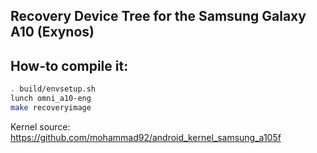 ## Recovery Device Tree for the Samsung Galaxy A10 (Exynos)

## How-to compile it:

```sh
. build/envsetup.sh
lunch omni_a10-eng
make recoveryimage
```

Kernel source:
https://github.com/mohammad92/android_kernel_samsung_a105f
